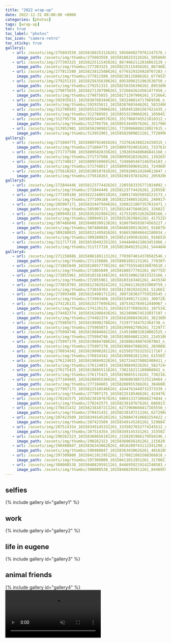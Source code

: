 ```yaml
---
title: "2022 wrap-up"
date: 2022-12-31 08:00:00 +0000
categories: [photos]
tags: [wrap-up]
toc: true
toc_label: "photos"
toc_icon: "camera-retro"
toc_sticky: true
gallery1:
   - url: /assets/img/275603550_10158188253126261_5056040279761247576_n_10158188253131261.jpg
     image_path: /assets/img/thumbs/275603550_10158188253126261_5056040279761247576_n_10158188253131261.png
   - url: /assets/img/277303325_10158225115456261_8674662112816663129_n_10158225115461261.jpg
     image_path: /assets/img/thumbs/277303325_10158225115456261_8674662112816663129_n_10158225115461261.png
   - url: /assets/img/277811580_10158238125886261_6776529326928707283_n_10158238125901261.jpg
     image_path: /assets/img/thumbs/277811580_10158238125886261_6776529326928707283_n_10158238125901261.png
   - url: /assets/img/279251315_10158256356396261_8953896151963530750_n_10158256356406261.jpg
     image_path: /assets/img/thumbs/279251315_10158256356396261_8953896151963530750_n_10158256356406261.png
   - url: /assets/img/279875655_10158271397906261_5726642624561477458_n_10158271397986261.jpg
     image_path: /assets/img/thumbs/279875655_10158271397906261_5726642624561477458_n_10158271397986261.png
   - url: /assets/img/292935611_10158387603446261_583240814717669596_n_10158387603451261.jpg
     image_path: /assets/img/thumbs/292935611_10158387603446261_583240814717669596_n_10158387603451261.png
   - url: /assets/img/312780503_10158553239066261_1050451881567421435_n_10158553239071261.jpg
     image_path: /assets/img/thumbs/312780503_10158553239066261_1050451881567421435_n_10158553239071261.png
   - url: /assets/img/312795756_10158553449576261_3517960745521010312_n_10158553449581261.jpg
     image_path: /assets/img/thumbs/312795756_10158553449576261_3517960745521010312_n_10158553449581261.png
   - url: /assets/img/313952901_10158582909021261_7720996808228927615_n_10158582909026261.jpg
     image_path: /assets/img/thumbs/313952901_10158582909021261_7720996808228927615_n_10158582909026261.png
gallery2:
   - url: /assets/img/271604775_10158097924016261_7337616388224150315_n_10158097924021261.jpg
     image_path: /assets/img/thumbs/271604775_10158097924016261_7337616388224150315_n_10158097924021261.png
   - url: /assets/img/271737508_10158095028336261_1392659480686841168_n_10158095022101261.jpg
     image_path: /assets/img/thumbs/271737508_10158095028336261_1392659480686841168_n_10158095022101261.png
   - url: /assets/img/271748817_10158095509691261_7249605407246354183_n_10158095509696261.jpg
     image_path: /assets/img/thumbs/271748817_10158095509691261_7249605407246354183_n_10158095509696261.png
   - url: /assets/img/275610263_10158190197816261_2059206524104613847_n_10158190197821261.jpg
     image_path: /assets/img/thumbs/275610263_10158190197816261_2059206524104613847_n_10158190197821261.png
gallery3:
   - url: /assets/img/272844446_10158123774426261_2205583335771924092_n_10158123774436261.jpg
     image_path: /assets/img/thumbs/272844446_10158123774426261_2205583335771924092_n_10158123774436261.png
   - url: /assets/img/277109188_10158223486516261_2409174935058123173_n_10158223486521261.jpg
     image_path: /assets/img/thumbs/277109188_10158223486516261_2409174935058123173_n_10158223486521261.png
   - url: /assets/img/285907171_10158324475046261_3260221807357632471_n_10158324475061261.jpg
     image_path: /assets/img/thumbs/285907171_10158324475046261_3260221807357632471_n_10158324475061261.png
   - url: /assets/img/289949115_10158352629841261_4175328532626288166_n_10158352629861261.jpg
     image_path: /assets/img/thumbs/289949115_10158352629841261_4175328532626288166_n_10158352629861261.png
   - url: /assets/img/307486048_10158488309136261_9188794593874565227_n_10158488309141261.jpg
     image_path: /assets/img/thumbs/307486048_10158488309136261_9188794593874565227_n_10158488309141261.png
   - url: /assets/img/309280025_10158521495816261_9166530046642180934_n_10158521495821261.jpg
     image_path: /assets/img/thumbs/309280025_10158521495816261_9166530046642180934_n_10158521495821261.png
   - url: /assets/img/311717720_10158530492351261_5444840421863451966_n_10158530492366261.jpg
     image_path: /assets/img/thumbs/311717720_10158530492351261_5444840421863451966_n_10158530492366261.png
gallery4:
   - url: /assets/img/271158886_10158081891131261_7703074014370582546_n_10158081891161261.jpg
     image_path: /assets/img/thumbs/271158886_10158081891131261_7703074014370582546_n_10158081891161261.png
   - url: /assets/img/271865849_10158100577701261_6677555548336970510_n_10158100575806261.jpg
     image_path: /assets/img/thumbs/271865849_10158100577701261_6677555548336970510_n_10158100575806261.png
   - url: /assets/img/272055961_10158103163481261_4435340621015325166_n_10158103163496261.jpg
     image_path: /assets/img/thumbs/272055961_10158103163481261_4435340621015325166_n_10158103163496261.png
   - url: /assets/img/273019703_10158123829241261_5126611362915969759_n_10158123829251261.jpg
     image_path: /assets/img/thumbs/273019703_10158123829241261_5126611362915969759_n_10158123829251261.png
   - url: /assets/img/273993408_10158154901711261_3097283037759326545_n_10158154901716261.jpg
     image_path: /assets/img/thumbs/273993408_10158154901711261_3097283037759326545_n_10158154901716261.png
   - url: /assets/img/274126131_10158153776956261_1075342784912440967_n_10158153776961261.jpg
     image_path: /assets/img/thumbs/274126131_10158153776956261_1075342784912440967_n_10158153776961261.png
   - url: /assets/img/274482374_10158162088436261_3623890674515037197_n_10158162088441261.jpg
     image_path: /assets/img/thumbs/274482374_10158162088436261_3623890674515037197_n_10158162088441261.png
   - url: /assets/img/275985873_10158199982786261_722977344752364730_n_10158199982116261.jpg
     image_path: /assets/img/thumbs/275985873_10158199982786261_722977344752364730_n_10158199982116261.png
   - url: /assets/img/275994746_10158198846811261_2145100832010082525_n_10158198846426261.jpg
     image_path: /assets/img/thumbs/275994746_10158198846811261_2145100832010082525_n_10158198846426261.png
   - url: /assets/img/275997170_10158198847886261_203088240876507083_n_10158198847896261.jpg
     image_path: /assets/img/thumbs/275997170_10158198847886261_203088240876507083_n_10158198847896261.png
   - url: /assets/img/276034342_10158199982811261_6155037553255117167_n_10158199982151261.jpg
     image_path: /assets/img/thumbs/276034342_10158199982811261_6155037553255117167_n_10158199982151261.png
   - url: /assets/img/276124015_10158198849226261_5827244278802408411_n_10158198849231261.jpg
     image_path: /assets/img/thumbs/276124015_10158198849226261_5827244278802408411_n_10158198849231261.png
   - url: /assets/img/276175425_10158198855116261_730216211109868842_n_10158198855121261.jpg
     image_path: /assets/img/thumbs/276175425_10158198855116261_730216211109868842_n_10158198855121261.png
   - url: /assets/img/277104665_10158208955366261_3846003887225110464_n_10158208954201261.jpg
     image_path: /assets/img/thumbs/277104665_10158208955366261_3846003887225110464_n_10158208954201261.png
   - url: /assets/img/277997175_10158225185466261_4244763449732373339_n_10158225185481261.jpg
     image_path: /assets/img/thumbs/277997175_10158225185466261_4244763449732373339_n_10158225185481261.png
   - url: /assets/img/278242575_10158238107676261_6869133738666274844_n_10158238107261261.jpg
     image_path: /assets/img/thumbs/278242575_10158238107676261_6869133738666274844_n_10158238107261261.png
   - url: /assets/img/278431432_10158238107211261_6272960668417165550_n_10158238107216261.jpg
     image_path: /assets/img/thumbs/278431432_10158238107211261_6272960668417165550_n_10158238107216261.png
   - url: /assets/img/287423509_10158349145281261_5298847410682254422_n_10158349143806261.jpg
     image_path: /assets/img/thumbs/287423509_10158349145281261_5298847410682254422_n_10158349143806261.png
   - url: /assets/img/287514354_10158349145331261_3335027032774245512_n_10158349143991261.jpg
     image_path: /assets/img/thumbs/287514354_10158349145331261_3335027032774245512_n_10158349143991261.png
   - url: /assets/img/290262323_10158360656191261_2158201966179594246_n_10158360656196261.jpg
     image_path: /assets/img/thumbs/290262323_10158360656191261_2158201966179594246_n_10158360656196261.png
   - url: /assets/img/290408847_10158363430626261_4016289743112341298_n_10158363430636261.jpg
     image_path: /assets/img/thumbs/290408847_10158363430626261_4016289743112341298_n_10158363430636261.png
   - url: /assets/img/297309800_10158411011951261_3170021081508366818_n_10158411011966261.jpg
     image_path: /assets/img/thumbs/297309800_10158411011951261_3170021081508366818_n_10158411011966261.png
   - url: /assets/img/308008538_10158488295911261_8446959219142248583_n_10158488295916261.jpg
     image_path: /assets/img/thumbs/308008538_10158488295911261_8446959219142248583_n_10158488295916261.png
---
```

## selfies
{% include gallery id="gallery1" %}

## work
{% include gallery id="gallery2" %}

## life in eugene
{% include gallery id="gallery3" %}

## animal friends
{% include gallery id="gallery4" %}
<video muted autoplay controls>
    <source src="/assets/video/275815853_1024969871563011_6245759549585905481_n_2112619588917114.mp4" type="video/mp4">
</video>